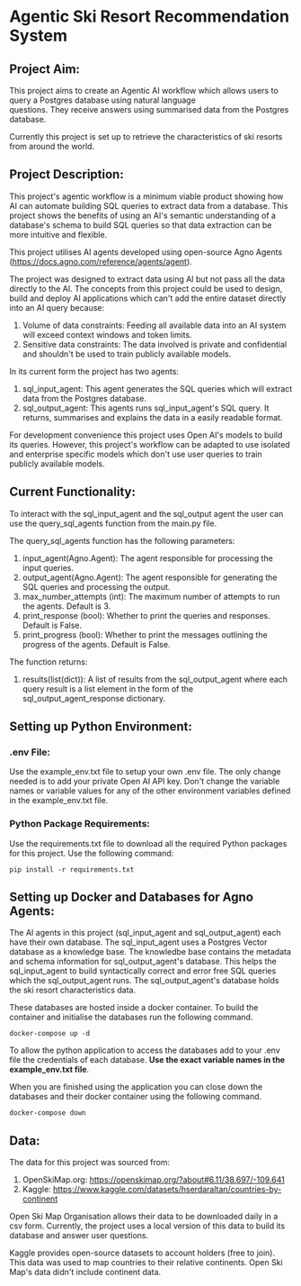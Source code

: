 
# Agentic Ski Resort Recommendation System

## Project Aim:

This project aims to create an Agentic AI workflow which allows users to query a Postgres database using natural language  
questions. They receive answers using summarised data from the Postgres database.

Currently this project is set up to retrieve the characteristics of ski resorts from around the world. 

## Project Description: 

This project's agentic workflow is a minimum viable product showing how AI can automate building SQL queries to extract data from a database. This project shows the benefits of using an AI's semantic understanding of a database's schema to build SQL queries so that data extraction 
can be more intuitive and flexible.

This project utilises AI agents developed using open-source Agno Agents (https://docs.agno.com/reference/agents/agent). 

The project was designed to extract data using AI but not pass all the data directly to the AI. The concepts from this project
could be used to design, build and deploy AI applications which can't add the entire dataset directly into an AI query because:
1. Volume of data constraints:  Feeding all available data into an AI system will exceed context windows and token limits. 
2. Sensitive data constraints: The data involved is private and confidential and shouldn't be used to train publicly available models.

In its current form the project has two agents:
1. sql_input_agent: This agent generates the SQL queries which will extract data from the Postgres database. 
2. sql_output_agent: This agents runs sql_input_agent's SQL query. It returns, summarises and explains the data in a easily readable format.

For development convenience this project uses Open AI's models to build its queries. However, this project's workflow can be adapted 
to use isolated and enterprise specific models which don't use user queries to train publicly available models. 

## Current Functionality:

To interact with the sql_input_agent and the sql_output agent the user can use the query_sql_agents function from the main.py file.

The query_sql_agents function has the following parameters:
1. input_agent(Agno.Agent): The agent responsible for processing the input queries.
2. output_agent(Agno.Agent): The agent responsible for generating the SQL queries and processing the output.
3. max_number_attempts (int): The maximum number of attempts to run the agents. Default is 3.
4. print_response (bool): Whether to print the queries and responses. Default is False.
5. print_progress (bool): Whether to print the messages outlining the progress of the agents. Default is False.

The function returns:
1. results(list(dict)): A list of results from the sql_output_agent where each query result is a list element in the form of the
    sql_output_agent_response dictionary.

## Setting up Python Environment:

### .env File:
Use the example_env.txt file to setup your own .env file. The only change needed is to add your private Open AI API key.
Don't change the variable names or variable values for any of the other environment variables defined in the example_env.txt file.  

### Python Package Requirements: 
Use the requirements.txt file to download all the required Python packages for this project. Use the following command:

``` pip install -r requirements.txt ``` 

## Setting up Docker and Databases for Agno Agents:

The AI agents in this project (sql_input_agent and sql_output_agent) each have their own database. The sql_input_agent uses a Postgres Vector database as a knowledge base. The knowledbe base contains the metadata and schema information for sql_output_agent's database. This helps the sql_input_agent to build syntactically correct and error free SQL queries which the sql_output_agent runs. The sql_output_agent's database holds the ski resort characteristics data. 

These databases are hosted inside a docker container. To build the container and initialise the databases run the following command. 

 ```docker-compose up -d ``` 

To allow the python application to access the databases add to your .env file the credentials of each database. __Use the exact variable
names in the example_env.txt file__.

When you are finished using the application you can close down the databases and their docker container using the following command.

 ```docker-compose down ```

## Data: 

The data for this project was sourced from: 
1. OpenSkiMap.org: https://openskimap.org/?about#6.11/38.697/-109.641
2. Kaggle: https://www.kaggle.com/datasets/hserdaraltan/countries-by-continent

Open Ski Map Organisation allows their data to be downloaded daily in a csv form. Currently, the project uses a local
version of this data to build its database and answer user questions.

Kaggle provides open-source datasets to account holders (free to join). This data was used to map countries to their 
relative continents. Open Ski Map's data didn't include continent data. 

